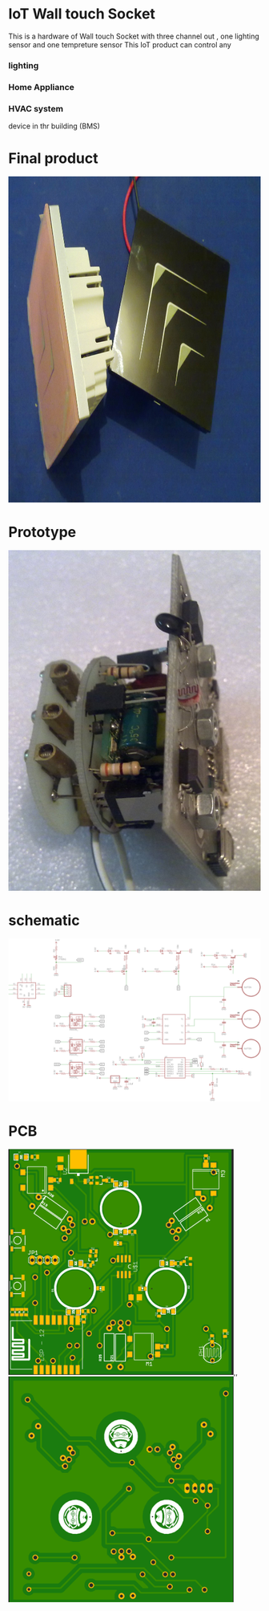 #  IoT Wall touch Socket 

This is a hardware of Wall touch Socket with three channel out , one lighting sensor and one tempreture sensor
This IoT product can control any 


### lighting

### Home Appliance

### HVAC system

device in thr building (BMS)

# Final product

<img src="update/final.jpg" width="800" height="650">

# Prototype

![Image](https://github.com/mkeyno/touch_socket-hardware/blob/master/update/sb.jpg)

# schematic

![Image](https://github.com/mkeyno/touch_socket-hardware/blob/master/update/sch.png)

# PCB
<img src="update/front.png" width="450" height="450">,,
<img src="update/back.png" width="450" height="450">








